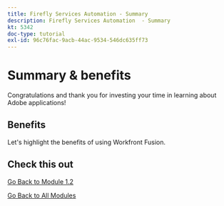 ```yaml
---
title: Firefly Services Automation - Summary
description: Firefly Services Automation  - Summary
kt: 5342
doc-type: tutorial
exl-id: 96c76fac-9acb-44ac-9534-546dc635ff73
---
```

# Summary & benefits

Congratulations and thank you for investing your time in learning about Adobe applications! 

## Benefits

Let's highlight the benefits of using Workfront Fusion.

## Check this out

[Go Back to Module 1.2](./automation.md)

[Go Back to All Modules](../../../overview.md)

